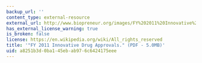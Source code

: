 ```yaml
---
backup_url: ''
content_type: external-resource
external_url: http://www.biopreneur.org/images/FY%202011%20Innovative%20Drug%20Approvals.pdf
has_external_license_warning: true
is_broken: false
license: https://en.wikipedia.org/wiki/All_rights_reserved
title: '"FY 2011 Innovative Drug Approvals." (PDF - 5.0MB)'
uid: a8251b3d-0ba1-45eb-ab97-6c6424175eee
---
```

